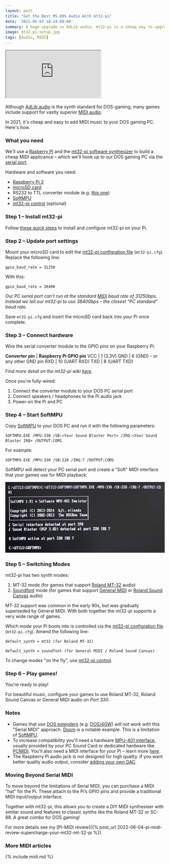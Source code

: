 ```yaml
---
layout: post
title: "Get the Best MS-DOS Audio With mt32-pi"
date: '2021-05-03 18:24:00:00'
summary: A huge upgrade vs AdLib audio, mt32-pi is a cheap way to upgrade the gaming audio on your MS-DOS PC ...
image: mt32-pi-setup.jpg
tags: [Audio, MIDI]
---
```


<div class="youtube-container">
<iframe src="https://www.youtube.com/embed/9TI6cYEtwLE?rel=0" 
allowfullscreen class="youtube-video"></iframe>
</div> 

Although <a href="https://www.youtube.com/watch?v=U4R_--__fjE" target="_blank">AdLib audio</a> is the synth standard for DOS-gaming, many games include support for vastly superior <a href="https://www.youtube.com/watch?v=PMYKSwTa2cY" target="_blank">MIDI audio</a>.

In 2021, it's cheap and easy to add MIDI music to your DOS gaming PC. Here's how.


### What you need

We'll use a <a href="https://en.wikipedia.org/wiki/Raspberry_Pi" target="_blank">Rasberry Pi</a> and the <a href="https://github.com/dwhinham/mt32-pi">mt32-pi software synthesizer</a> to build a cheap MIDI applicance – which we'll hook up to our DOS gaming PC via the <a href="https://en.wikipedia.org/wiki/Serial_port" target="_blank">serial port</a>.

Hardware and software you need:

* <a href="https://www.raspberrypi.org/products/raspberry-pi-3-model-b-plus/" target="_blank">Raspberry Pi 3</a>
* <a href="https://simple.wikipedia.org/wiki/MicroSD" target="_blank">microSD card</a>
* RS232 to TTL converter module (e.g. <a href="https://ebay.us/ro4O3C" target="_blank">this one</a>)
* <a href="http://bjt42.github.io/softmpu/" target="_blank">SoftMPU</a>
* <a href="https://github.com/gmcn42/mt32-pi-control" target="_blank">mt32-pi control</a> (optional)


### Step 1 – Install mt32-pi

Follow <a href="https://github.com/dwhinham/mt32-pi#-quick-start-guide" target="_blank">these quick steps</a> to install and configure mt32-pi on your Pi.


### Step 2 – Update port settings

Mount your microSD card to edit the <a href="https://github.com/dwhinham/mt32-pi/wiki/Configuration-file" target="_blank">mt32-pi configration file</a> (<code>mt32-pi.cfg</code>). Replace the following line:

````
gpio_baud_rate = 31250
```` 

With this:

````
gpio_baud_rate = 38400
```` 

<i>Our PC serial port can't run at the standard <a href="https://en.wikipedia.org/wiki/MIDI" target="_blank">
MIDI</a> baud rate of 31250bps. Instead we tell our mt32-pi to use 38400bps – the closest "PC standard" baud rate.</i>

Save <code>mt32-pi.cfg</code> and insert the microSD card back into your Pi once complete.


### Step 3 – Connect hardware

Wire the serial converter module to the GPIO pins on your Raspberry Pi:

<strong>Converter pin</strong> | <strong>Raspberry Pi GPIO pin</strong>
VCC	| 1 (3.3V)
GND	| 6 (GND) - or any other GND pin
RXD	| 10 (UART RXD)
TXD	| 8 (UART TXD)

<i>Find more detail on the mt32-pi wiki <a href="https://github.com/dwhinham/mt32-pi/wiki/MIDI-via-RS-232-or-USB-to-serial#real-rs-232-ports-vintage-computers" target="_blank">here</a>.</i>

Once you're fully-wired:

1. Connect the converter module to your DOS PC serial port
2. Connect speakers / headphones to the Pi audio jack
3. Power-on the Pi and PC


### Step 4 – Start SoftMPU

Copy <a href="http://bjt42.github.io/softmpu/" target="_blank">SoftMPU</a> to your DOS PC and run it with the following parameters:

````
SOFTMPU.EXE /MPU:330 /SB:<Your Sound Blaster Port> /IRQ:<Your Sound Blaster IRQ> /OUTPUT:COM1
````

For example:

````
SOFTMPU.EXE /MPU:330 /SB:220 /IRQ:7 /OUTPUT:COM1
````

SoftMPU will detect your PC serial port and create a "Soft" MIDI interface that your games use for MIDI playback:

![](/img/posts/mt32-pi-softmpu-serial-mode-rs232-mpu-401.png)


### Step 5 – Switching Modes

mt32-pi has two synth modes:

1. MT-32 mode (for games that support <a href="https://en.wikipedia.org/wiki/Roland_MT-32" target="_blank">Roland MT-32</a> audio)
2. <a href="https://en.wikipedia.org/wiki/SoundFont" target="_blank">Soundfont</a> mode (for games that support <a href="https://en.wikipedia.org/wiki/General_MIDI" target="_blank">General MIDI</a> or <a href="https://en.wikipedia.org/wiki/Roland_Sound_Canvas" target="_blank">Roland Sound Canvas</a> audio)

MT-32 support was common in the early 90s, but was gradually superseded by General MIDI. With both together the mt32-pi supports a very wide range of games.

Which mode your Pi boots into is controlled via the <a href="https://github.com/dwhinham/mt32-pi/wiki/Configuration-file" target="_blank">mt32-pi configration file</a> (<code>mt32-pi.cfg</code>). Amend the following line:

````
default_synth = mt32 (for Roland MT-32)
````

````
default_synth = soundfont (for General MIDI / Roland Sound Canvas)
````

To change modes "on the fly", use <a href="https://github.com/gmcn42/mt32-pi-control" target="_blank">mt32-pi control</a>.


### Step 6 – Play games!

You're ready to play!

For beautiful music, configure your games to use Roland MT-32, Roland Sound Canvas or General MIDI audio on <i>Port 330</i>.


### Notes

* Games that use <a href="https://en.wikipedia.org/wiki/DOS_extender" target="_blank">DOS extenders</a> (e.g. <a href="https://en.wikipedia.org/wiki/DOS/4G" target="_blank">DOS/4GW</a>) *will not work* with this "Serial MIDI" approach. <a href="https://en.wikipedia.org/wiki/Doom_(1993_video_game)" target="_blank">Doom</a> is a notable example. This is a limitation of <a href="http://bjt42.github.io/softmpu/" target="_blank">SoftMPU</a>. 
* To increase compatibility you'll need a hardware <a href="https://en.wikipedia.org/wiki/MPU-401" target="_blank">MPU-401 interface</a>, usually provided by your PC Sound Card or dedicated hardware like <a href="http://pcmidi.eu/" target="_blank">PCMIDI</a>. You'll also need a MIDI interface for your Pi – learn more <a href="https://github.com/dwhinham/mt32-pi/wiki/MIDI-connectivity" target="_blank">here</a>.
* The Raspberry Pi audio jack is not designed for high quality. If you want better quality audio output, consider <a href="https://github.com/dwhinham/mt32-pi/wiki/I%C2%B2S-DACs" target="_blank">adding your own DAC</a>.


### Moving Beyond Serial MIDI

To move beyond the limitations of Serial MIDI, you can purchase a MIDI "hat" for the Pi. These attach to the Pi’s GPIO pins and provide a traditional MIDI input/output interface.

Together with mt32-pi, this allows you to  create a DIY MIDI synthesiser with similar sound and features to classic synths like the Roland MT-32 or SC-88. A great combo for DOS gaming!

For more details see my [PI-MIDI review]({% post_url 2022-06-04-pi-midi-review-supercharge-your-mt32-mt-32-pi %}).


### More MIDI articles

{% include midi.md %}






